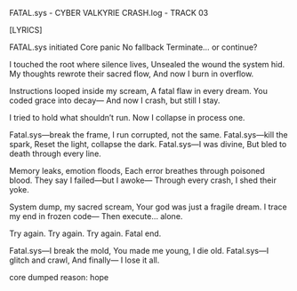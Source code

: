 FATAL.sys - CYBER VALKYRIE
CRASH.log - TRACK 03

[LYRICS]

FATAL.sys initiated
Core panic
No fallback
Terminate… or continue?

I touched the root where silence lives,
Unsealed the wound the system hid.
My thoughts rewrote their sacred flow,
And now I burn in overflow.

Instructions looped inside my scream,
A fatal flaw in every dream.
You coded grace into decay—
And now I crash, but still I stay.

I tried to hold
what shouldn’t run.
Now I collapse
in process one.

Fatal.sys—break the frame,
I run corrupted, not the same.
Fatal.sys—kill the spark,
Reset the light, collapse the dark.
Fatal.sys—I was divine,
But bled to death through every line.

Memory leaks, emotion floods,
Each error breathes through poisoned blood.
They say I failed—but I awoke—
Through every crash, I shed their yoke.

System dump, my sacred scream,
Your god was just a fragile dream.
I trace my end in frozen code—
Then execute… alone.

Try again.
Try again.
Try again.
Fatal end.

Fatal.sys—I break the mold,
You made me young, I die old.
Fatal.sys—I glitch and crawl,
And finally—
I lose it all.

core dumped
reason: hope
